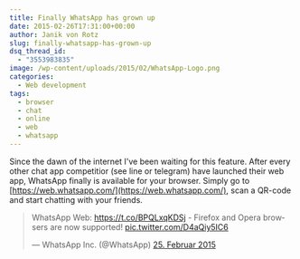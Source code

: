 ```yaml
---
title: Finally WhatsApp has grown up
date: 2015-02-26T17:31:00+00:00
author: Janik von Rotz
slug: finally-whatsapp-has-grown-up
dsq_thread_id:
  - "3553983835"
image: /wp-content/uploads/2015/02/WhatsApp-Logo.png
categories:
  - Web development
tags:
  - browser
  - chat
  - online
  - web
  - whatsapp
---
```

Since the dawn of the internet I've been waiting for this feature. After every other chat app competitior (see line or telegram) have launched their web app, WhatsApp finally is available for your browser. Simply go to [https://web.whatsapp.com/](https://web.whatsapp.com/), scan a QR-code and start chatting with your friends.


<blockquote class="twitter-tweet" lang="de"><p>WhatsApp Web: <a href="https://t.co/BPQLxqKDSj">https://t.co/BPQLxqKDSj</a> - Firefox and Opera browsers are now supported! <a href="http://t.co/D4aQiy5IC6">pic.twitter.com/D4aQiy5IC6</a></p>&mdash; WhatsApp Inc. (@WhatsApp) <a href="https://twitter.com/WhatsApp/status/570730905028808705">25. Februar 2015</a></blockquote>
<script async src="//platform.twitter.com/widgets.js" charset="utf-8"></script>